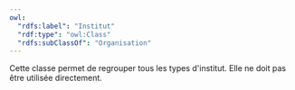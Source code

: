 ```yaml
---
owl:
  "rdfs:label": "Institut"
  "rdf:type": "owl:Class"
  "rdfs:subClassOf": "Organisation"
---
```


<OntologyTable frontMatter={frontMatter}/>

Cette classe permet de regrouper tous les types d'institut. Elle ne doit pas être utilisée directement.
